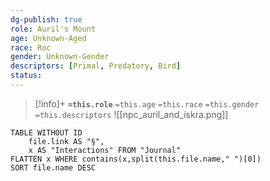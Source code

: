 ```yaml
---
dg-publish: true
role: Auril's Mount
age: Unknown-Aged
race: Roc
gender: Unknown-Gender
descriptors: [Primal, Predatory, Bird]
status:
---
```


> [!info]+
> **`=this.role`**
> `=this.age` `=this.race` `=this.gender`
> `=this.descriptors` 
> ![[npc_auril_and_iskra.png]]

```dataview
TABLE WITHOUT ID
	file.link AS "§", 
	x AS "Interactions" FROM "Journal"
FLATTEN x WHERE contains(x,split(this.file.name," ")[0])
SORT file.name DESC
```
